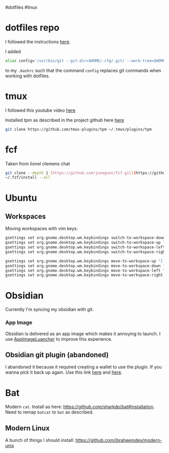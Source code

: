 #dotfiles #linux
# dotfiles repo
I followed the instructions [here](https://www.ackama.com/what-we-think/the-best-way-to-store-your-dotfiles-a-bare-git-repository-explained/). 

I added 
```bash
alias config='/usr/bin/git --git-dir=$HOME/.cfg/.git/ --work-tree=$HOME'
```
to my `.bashrc` such that the command `config` replaces git commands when working with dotfiles. 

# tmux
I followed this youtube video [here](https://www.youtube.com/watch?v=Yl7NFenTgIo)

Installed tpm as described in the project github here [here](https://github.com/tmux-plugins/tpm)
```bash
git clone https://github.com/tmux-plugins/tpm ~/.tmux/plugins/tpm
```

# fcf
Taken from lionel clemens chat
```bash
git clone --depth 1 [https://github.com/junegunn/fzf.git](https://github.com/junegunn/fzf.git) ~/.fzf
~/.fzf/install --all
```

# Ubuntu
## Workspaces
Moving workspaces with vim keys:
```bash
gsettings set org.gnome.desktop.wm.keybindings switch-to-workspace-down "['<Primary><Alt>j']"
gsettings set org.gnome.desktop.wm.keybindings switch-to-workspace-up "['<Primary><Alt>k']"
gsettings set org.gnome.desktop.wm.keybindings switch-to-workspace-left "['<Primary><Alt>h']"
gsettings set org.gnome.desktop.wm.keybindings switch-to-workspace-right "['<Primary><Alt>l']"

gsettings set org.gnome.desktop.wm.keybindings move-to-workspace-up "['<Primary><Shift><Alt>k']"
gsettings set org.gnome.desktop.wm.keybindings move-to-workspace-down "['<Primary><Shift><Alt>j']"
gsettings set org.gnome.desktop.wm.keybindings move-to-workspace-left "['<Primary><Shift><Alt>h']"
gsettings set org.gnome.desktop.wm.keybindings move-to-workspace-right "['<Primary><Shift><Alt>l']"
```





# Obsidian
Currently I'm syncing my obsidian with git. 
### App Image
Obsidian is delivered as an app image which makes it annoying to launch. I use [AppImageLuancher](https://www.makeuseof.com/add-appimages-to-linux-system-menu/) to improve this experience.

## Obsidian git plugin (abandoned)
I abandoned it because it required creating a wallet to use the plugin. If you wanna pick it back up again. Use this link [here](https://publish.obsidian.md/git-doc/04+Authentication) and [here](https://docs.kde.org/trunk5/en/kwalletmanager/kwallet5/introduction.html).


# Bat
Modern `cat`. Install as here: https://github.com/sharkdp/bat#installation. Need to remap `batcat` to `bat` as described.

## Modern Linux
A bunch of things I should install: https://github.com/ibraheemdev/modern-unix

